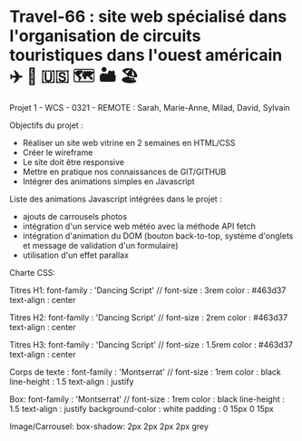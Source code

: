 # Travel-66 : site web spécialisé dans l'organisation de circuits touristiques dans l'ouest américain ✈️ 🧳 🇺🇸 🗺 🏜 🏖
Projet 1 - WCS - 0321 - REMOTE : Sarah, Marie-Anne, Milad, David, Sylvain

Objectifs du projet :
- Réaliser un site web vitrine en 2 semaines en HTML/CSS
- Créer le wireframe
- Le site doit être responsive
- Mettre en pratique nos connaissances de GIT/GITHUB
- Intégrer des animations simples en Javascript


Liste des animations Javascript intégrées dans le projet :
- ajouts de carrousels photos
- intégration d'un service web météo avec la méthode API fetch
- intégration d'animation du DOM (bouton back-to-top, système d'onglets et message de validation d'un formulaire)
- utilisation d'un effet parallax


Charte CSS:

Titres H1:
font-family : 'Dancing Script' // <link href="https://fonts.googleapis.com/css2?family=Dancing+Script&display=swap" rel="stylesheet">
font-size : 3rem
color : #463d37
text-align : center

Titres H2:
font-family : 'Dancing Script' // <link href="https://fonts.googleapis.com/css2?family=Dancing+Script&display=swap" rel="stylesheet">
font-size : 2rem
color : #463d37
text-align : center

Titres H3:
font-family : 'Dancing Script' // <link href="https://fonts.googleapis.com/css2?family=Dancing+Script&display=swap" rel="stylesheet">
font-size : 1.5rem
color : #463d37
text-align : center


Corps de texte : 
font-family : 'Montserrat' // <link href="https://fonts.googleapis.com/css2?family=Montserrat:wght@200&display=swap" rel="stylesheet">
font-size : 1rem
color : black
line-height : 1.5
text-align : justify

Box:
font-family : 'Montserrat' // <link href="https://fonts.googleapis.com/css2?family=Montserrat:wght@200&display=swap" rel="stylesheet">
font-size : 1rem
color : black
line-height : 1.5
text-align : justify
background-color : white
padding : 0 15px 0 15px


Image/Carrousel:
box-shadow: 2px 2px 2px 2px grey

